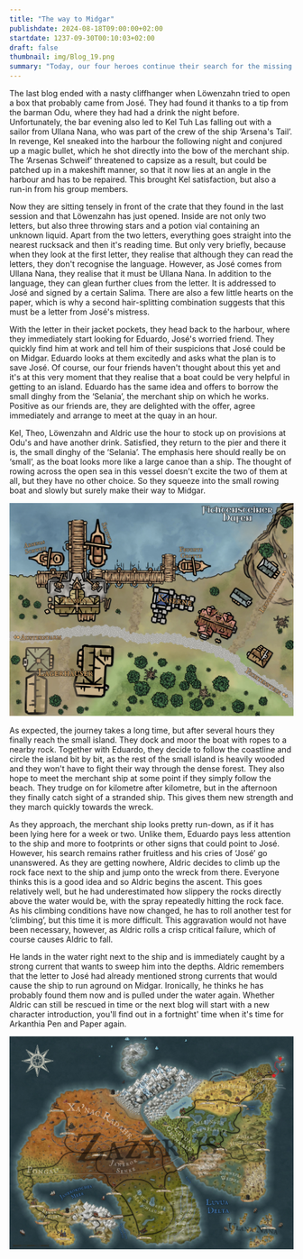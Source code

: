 ```yaml
---
title: "The way to Midgar"
publishdate: 2024-08-18T09:00:00+02:00
startdate: 1237-09-30T00:10:03+02:00
draft: false
thumbnail: img/Blog_19.png
summary: "Today, our four heroes continue their search for the missing sailor José. They quickly come across a puzzle, which Aldric solves in no time at all. Find out here what information the riddle gives them and how the solution leads them to the island of Midgar:"
---
```


The last blog ended with a nasty cliffhanger when Löwenzahn tried to open a box that probably came from José. They had found it thanks to a tip from the barman Odu, where they had had a drink the night before. Unfortunately, the bar evening also led to Kel Tuh Las falling out with a sailor from Ullana Nana, who was part of the crew of the ship ‘Arsena's Tail’. In revenge, Kel sneaked into the harbour the following night and conjured up a magic bullet, which he shot directly into the bow of the merchant ship. The ‘Arsenas Schweif’ threatened to capsize as a result, but could be patched up in a makeshift manner, so that it now lies at an angle in the harbour and has to be repaired. This brought Kel satisfaction, but also a run-in from his group members.

Now they are sitting tensely in front of the crate that they found in the last session and that Löwenzahn has just opened. Inside are not only two letters, but also three throwing stars and a potion vial containing an unknown liquid. Apart from the two letters, everything goes straight into the nearest rucksack and then it's reading time. But only very briefly, because when they look at the first letter, they realise that although they can read the letters, they don't recognise the language. However, as José comes from Ullana Nana, they realise that it must be Ullana Nana. In addition to the language, they can glean further clues from the letter. It is addressed to José and signed by a certain Salima. There are also a few little hearts on the paper, which is why a second hair-splitting combination suggests that this must be a letter from José's mistress. 

With the letter in their jacket pockets, they head back to the harbour, where they immediately start looking for Eduardo, José's worried friend. They quickly find him at work and tell him of their suspicions that José could be on Midgar. Eduardo looks at them excitedly and asks what the plan is to save José. Of course, our four friends haven't thought about this yet and it's at this very moment that they realise that a boat could be very helpful in getting to an island. Eduardo has the same idea and offers to borrow the small dinghy from the ‘Selania’, the merchant ship on which he works. Positive as our friends are, they are delighted with the offer, agree immediately and arrange to meet at the quay in an hour. 

Kel, Theo, Löwenzahn and Aldric use the hour to stock up on provisions at Odu's and have another drink. Satisfied, they return to the pier and there it is, the small dinghy of the ‘Selania’. The emphasis here should really be on ‘small’, as the boat looks more like a large canoe than a ship. The thought of rowing across the open sea in this vessel doesn't excite the two of them at all, but they have no other choice. So they squeeze into the small rowing boat and slowly but surely make their way to Midgar.

<div class="img-max center">
  <img class="img-fluid rounded" title="Map Fichtenstein harbor" alt="Map Fichtenstein harbor." src="./img/fichtenstein_hafen.jpg" />
</div>

As expected, the journey takes a long time, but after several hours they finally reach the small island. They dock and moor the boat with ropes to a nearby rock. Together with Eduardo, they decide to follow the coastline and circle the island bit by bit, as the rest of the small island is heavily wooded and they won't have to fight their way through the dense forest. They also hope to meet the merchant ship at some point if they simply follow the beach. They trudge on for kilometre after kilometre, but in the afternoon they finally catch sight of a stranded ship. This gives them new strength and they march quickly towards the wreck.

As they approach, the merchant ship looks pretty run-down, as if it has been lying here for a week or two. Unlike them, Eduardo pays less attention to the ship and more to footprints or other signs that could point to José. However, his search remains rather fruitless and his cries of ‘José’ go unanswered. As they are getting nowhere, Aldric decides to climb up the rock face next to the ship and jump onto the wreck from there. Everyone thinks this is a good idea and so Aldric begins the ascent. This goes relatively well, but he had underestimated how slippery the rocks directly above the water would be, with the spray repeatedly hitting the rock face. As his climbing conditions have now changed, he has to roll another test for ‘climbing’, but this time it is more difficult. This aggravation would not have been necessary, however, as Aldric rolls a crisp critical failure, which of course causes Aldric to fall. 

He lands in the water right next to the ship and is immediately caught by a strong current that wants to sweep him into the depths. Aldric remembers that the letter to José had already mentioned strong currents that would cause the ship to run aground on Midgar. Ironically, he thinks he has probably found them now and is pulled under the water again. Whether Aldric can still be rescued in time or the next blog will start with a new character introduction, you'll find out in a fortnight' time when it's time for Arkanthia Pen and Paper again. 


<div class="center">
  <img class="img-fluid" title="Worldmap Arkanthia" alt="Worldmap Arkanthia." src="./img/Arkanthia_Full_Map_Fichtenstein_Hafen_Midgar.jpg" />
</div>



